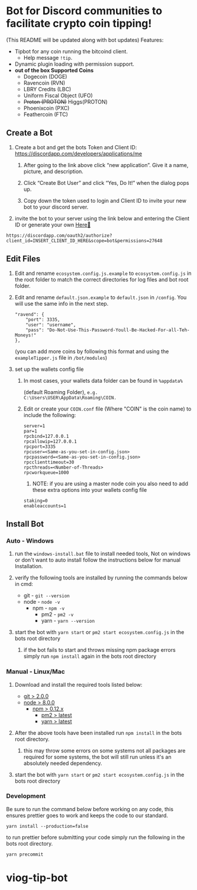 # Bot for Discord communities to facilitate crypto coin tipping!
(This README will be updated along with bot updates)
Features:

- Tipbot for any coin running the bitcoind client.
    - Help message `!tip`.
- Dynamic plugin loading with permission support.
- **out of the box Supported Coins**
    - Dogecoin (DOGE)
    - Ravencoin (RVN)
    - LBRY Credits (LBC)
    - Uniform Fiscal Object (UFO)
    - ~~Proton (PROTON)~~ Higgs(PROTON)
    - Phoenixcoin (PXC)
    - Feathercoin (FTC)


## Create a Bot

1) Create a bot and get the bots Token and Client ID: https://discordapp.com/developers/applications/me

    1) After going to the link above click “new application”. Give it a name, picture, and description.

    2) Click “Create Bot User” and click “Yes, Do It!” when the dialog pops up.

    3) Copy down the token used to login and Client ID to invite your new bot to your discord server.

2) invite the bot to your server using the link below and entering the Client ID or generate your own [Here:link:](https://discordapi.com/permissions.html)

```
https://discordapp.com/oauth2/authorize?client_id=INSERT_CLIENT_ID_HERE&scope=bot&permissions=27648
```

## Edit Files

1) Edit and rename `ecosystem.config.js.example` to `ecosystem.config.js` in the root folder to match the correct directories for log files and bot root folder.

2) Edit and rename `default.json.example` to `default.json` in `/config`. You will use the same info in the next step.

    ```
    "ravend": {
        "port": 3335,
        "user": "username",
        "pass": "Do-Not-Use-This-Password-Youll-Be-Hacked-For-all-Teh-Moneys!"
    },
    ```

    (you can add more coins by following this format and using the `exampleTipper.js` file in `/bot/modules`)

3) set up the wallets config file

    1) In most cases, your wallets data folder can be found in `%appdata%`

        (default Roaming Folder), `e.g. C:\Users\USER\AppData\Roaming\COIN.`

    2) Edit or create your `COIN.conf` file (Where "COIN" is the coin name) to include the following:

        ```
        server=1
        par=1
        rpcbind=127.0.0.1
        rpcallowip=127.0.0.1
        rpcport=3335
        rpcuser=<Same-as-you-set-in-config.json>
        rpcpassword=<Same-as-you-set-in-config.json>
        rpcclienttimeout=30
        rpcthreads=<Number-of-Threads>
        rpcworkqueue=1000
        ```

        1) NOTE: if you are using a master node coin you also need to add these extra options into your wallets config file

          ```
          staking=0
          enableaccounts=1
          ```

## Install Bot

### Auto - Windows

1) run the `windows-install.bat` file to install needed tools, Not on windows or don't want to auto install follow the instructions below for manual Installation.

2) verify the following tools are installed by running the commands below in cmd:

      * git - `git --version`
      * node - `node -v`
        * npm - `npm -v`
          * pm2 - `pm2 -v`
          * yarn - `yarn --version`

3) start the bot with `yarn start` or `pm2 start ecosystem.config.js` in the bots root directory

    1) if the bot fails to start and throws missing npm package errors simply run `npm install` again in the bots root directory

### Manual - Linux/Mac

1) Download and install the required tools listed below:
      * [git > 2.0.0](https://git-scm.com/downloads)
      * [node > 8.0.0](https://nodejs.org/en/)
        * [npm > 0.12.x](https://nodejs.org/en/)
          * [pm2 > latest](http://pm2.keymetrics.io/)
          * [yarn > latest](https://yarnpkg.com/en/docs/install)

2) After the above tools have been installed run `npm install` in the bots root directory.

    1) this may throw some errors on some systems not all packages are required for some systems, the bot will still run unless it's an absolutely needed dependency.

3) start the bot with `yarn start` or `pm2 start ecosystem.config.js` in the bots root directory

### Development

Be sure to run the command below before working on any code, this ensures
prettier goes to work and keeps the code to our standard.

```
yarn install --production=false
```
to run prettier before submitting your code simply run the following in the bots root directory.

```
yarn precommit
```
# viog-tip-bot
